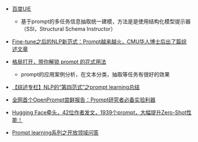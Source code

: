 

- [百度UIE](https://mp.weixin.qq.com/s/rumCvg9KFbzlwblNwPgF9w)
  - 基于prompt的多任务信息抽取统一建模，方法是是使用结构化模型提示器（SSI，Structural Schema Instructor）

- [Fine-tune之后的NLP新范式：Prompt越来越火，CMU华人博士后出了篇综述文章](https://zhuanlan.zhihu.com/p/395795968)
- [格局打开，带你解锁 prompt 的花式用法](https://mp.weixin.qq.com/s?__biz=MzIwNzc2NTk0NQ==&mid=2247519306&idx=1&sn=467249e890b2f96994cc46f883844da2&chksm=970fa49ca0782d8a3b201ec13701cff9856f3c01018d36a087270ced3ebc25952a35e80e856e&mpshare=1&scene=1&srcid=1122uSw0YqDDkjNBTrYwQs5C&sharer_sharetime=1637567513889&sharer_shareid=9d627645afe156ff11b0a8519d982bcd&exportkey=A8WdBjhyi7CJrwIkvFEJfaQ%3D&pass_ticket=FVXzVd6yWxG%2B0cVb1fBXuMn3sRqbaPHr1VXt2A%2BQ1R%2FpI%2Fpfv01eV0arVDwW0wda&wx_header=0#rd)
  - prompt的应用案例分析，在文本分类，抽取等任务有很好的效果
- [【综述专栏】NLP的“第四范式”之prompt learning总结](https://mp.weixin.qq.com/s?__biz=MzIzNjc0MTMwMA==&mid=2247560046&idx=1&sn=79912512a38a37ceb2ca0520472c0995&chksm=e8d09cb5dfa715a38d7363027d0fafc73945783aa0af1215ecedc2e9f40b4178a53e0f2a5000&mpshare=1&scene=1&srcid=11222uCWi6zjAYbJxmIkHC5g&sharer_sharetime=1637567560697&sharer_shareid=9d627645afe156ff11b0a8519d982bcd&exportkey=A0hsKYIL2ZLkIgWEEK4onKY%3D&pass_ticket=FVXzVd6yWxG%2B0cVb1fBXuMn3sRqbaPHr1VXt2A%2BQ1R%2FpI%2Fpfv01eV0arVDwW0wda&wx_header=0#rd)
- [全网首个OpenPrompt尝鲜报告：Prompt研究者必备实验利器](https://mp.weixin.qq.com/s?__biz=MzUxODI3MTcwNQ==&mid=2247523561&idx=2&sn=cffc61fc9e6cbfe6e444a8a137bbf3f8&chksm=f989bb5fcefe32496f8e9da46c3ebfde84854408b56f2eb6c30fa71abfe123ac2740049a670a&mpshare=1&scene=24&srcid=11122sgvjYcFw7zlnNuqYKkG&sharer_sharetime=1636684231768&sharer_shareid=9d627645afe156ff11b0a8519d982bcd&exportkey=AyrTFeMyyrCn98WgWV4hZfw%3D&pass_ticket=FVXzVd6yWxG%2B0cVb1fBXuMn3sRqbaPHr1VXt2A%2BQ1R%2FpI%2Fpfv01eV0arVDwW0wda&wx_header=0#rd)
- [Hugging Face牵头，42位作者发文，1939个prompt，大幅提升Zero-Shot性能！](https://mp.weixin.qq.com/s?__biz=MzA5ODEzMjIyMA==&mid=2247658824&idx=4&sn=5c21d01fa14be066bb36d5c2e90dc2c1&chksm=909a64dba7ededcd2d405b248f368af1a644fe213928b3c14b12214825b7aab5259053e44ccb&mpshare=1&scene=24&srcid=11174LNNEconCxOn39qbN8HE&sharer_sharetime=1637156715232&sharer_shareid=9d627645afe156ff11b0a8519d982bcd&exportkey=A8ebq2nuDqlzsnNZsAFZcsk%3D&pass_ticket=FVXzVd6yWxG%2B0cVb1fBXuMn3sRqbaPHr1VXt2A%2BQ1R%2FpI%2Fpfv01eV0arVDwW0wda&wx_header=0#rd)
- [Prompt learning系列之开放领域问答](https://mp.weixin.qq.com/s/7vzV5aEINGaBvYIhzUIqAw)